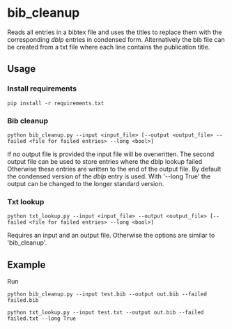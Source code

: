 # bib_cleanup

Reads all entries in a bibtex file and uses the titles to replace them with the corresponding _dblp_ entries in condensed form. 
Alternatively the bib file can be created from a txt file where each line contains the publication title.

## Usage
### Install requirements
```
pip install -r requirements.txt
```

### Bib cleanup
```
python bib_cleanup.py --input <input_file> [--output <output_file> --failed <file for failed entries> --long <bool>]
```
If no output file is provided the input file will be overwritten. 
The second output file can be used to store entries where the dblp lookup failed 
Otherwise these entries are written to the end of the output file.
By default the condensed version of the _dblp_ entry is used. 
With '--long True' the output can be changed to the longer standard version.  

### Txt lookup
```
python txt_lookup.py --input <input_file> --output <output_file> [--failed <file for failed entries> --long <bool>]
```
Requires an input and an output file. 
Otherwise the options are similar to 'bib_cleanup'.

## Example
Run
```
python bib_cleanup.py --input test.bib --output out.bib --failed failed.bib

python txt_lookup.py --input test.txt --output out.bib --failed failed.txt --long True
```




